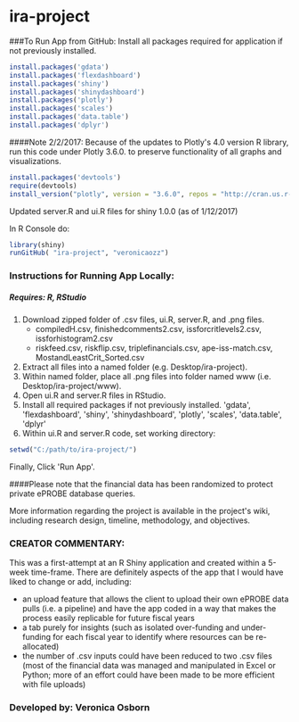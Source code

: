 # ira-project

###To Run App from GitHub:
Install all packages required for application if not previously installed.
```r
install.packages('gdata')
install.packages('flexdashboard')
install.packages('shiny')
install.packages('shinydashboard')
install.packages('plotly')
install.packages('scales')
install.packages('data.table')
install.packages('dplyr')
```
####Note 2/2/2017: 
Because of the updates to Plotly's 4.0 version R library, run this code under Plotly 3.6.0. to preserve functionality of all graphs and visualizations. 
```r
install.packages('devtools')
require(devtools)
install_version("plotly", version = "3.6.0", repos = "http://cran.us.r-project.org")
```
Updated server.R and ui.R files for shiny 1.0.0 (as of 1/12/2017)

In R Console do:
```r
library(shiny)
runGitHub( "ira-project", "veronicaozz") 
```

### Instructions for Running App Locally:
##### Requires: R, RStudio
1. Download zipped folder of .csv files, ui.R, server.R, and .png files.
    - compiledH.csv, finishedcomments2.csv, issforcritlevels2.csv, issforhistogram2.csv
    - riskfeed.csv, riskflip.csv, triplefinancials.csv, ape-iss-match.csv, MostandLeastCrit_Sorted.csv
2. Extract all files into a named folder (e.g. Desktop/ira-project).
3. Within named folder, place all .png files into folder named www (i.e. Desktop/ira-project/www).
4. Open ui.R and server.R files in RStudio.
5. Install all required packages if not previously installed.
  'gdata', 'flexdashboard', 'shiny', 'shinydashboard', 'plotly', 'scales', 'data.table', 'dplyr'
6. Within ui.R and server.R code, set working directory:
```r
setwd("C:/path/to/ira-project/")
```

Finally, Click 'Run App'.

####Please note that the financial data has been randomized to protect private ePROBE database queries.

More information regarding the project is available in the project's wiki, including research design, timeline, methodology, and  objectives.

### CREATOR COMMENTARY:
This was a first-attempt at an R Shiny application and created within a 5-week time-frame. There are definitely aspects of the app that I would have liked to change or add, including:
- an upload feature that allows the client to upload their own ePROBE data pulls (i.e. a pipeline) and have the app coded in a way that makes the process easily replicable for future fiscal years
- a tab purely for insights (such as isolated over-funding and under-funding for each fiscal year to identify where resources can be re-allocated)
- the number of .csv inputs could have been reduced to two .csv files (most of the financial data was managed and manipulated in Excel or Python; more of an effort could have been made to be more efficient with file uploads)

### Developed by: Veronica Osborn
